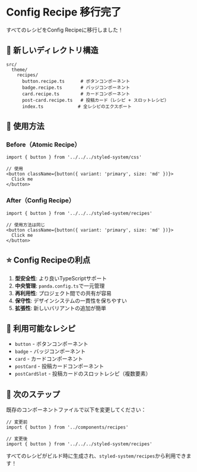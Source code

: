 # Config Recipe 移行完了

すべてのレシピをConfig Recipeに移行しました！

## 📁 新しいディレクトリ構造

```
src/
  theme/
    recipes/
      button.recipe.ts      # ボタンコンポーネント
      badge.recipe.ts       # バッジコンポーネント
      card.recipe.ts        # カードコンポーネント
      post-card.recipe.ts   # 投稿カード（レシピ + スロットレシピ）
      index.ts             # 全レシピのエクスポート
```

## 🔧 使用方法

### Before（Atomic Recipe）
```tsx
import { button } from '../../../styled-system/css'

// 使用
<button className={button({ variant: 'primary', size: 'md' })}>
  Click me
</button>
```

### After（Config Recipe）
```tsx
import { button } from '../../../styled-system/recipes'

// 使用方法は同じ
<button className={button({ variant: 'primary', size: 'md' })}>
  Click me
</button>
```

## ⭐ Config Recipeの利点

1. **型安全性**: より良いTypeScriptサポート
2. **中央管理**: `panda.config.ts`で一元管理
3. **再利用性**: プロジェクト間での共有が容易
4. **保守性**: デザインシステムの一貫性を保ちやすい
5. **拡張性**: 新しいバリアントの追加が簡単

## 🚀 利用可能なレシピ

- `button` - ボタンコンポーネント
- `badge` - バッジコンポーネント  
- `card` - カードコンポーネント
- `postCard` - 投稿カードコンポーネント
- `postCardSlot` - 投稿カードのスロットレシピ（複数要素）

## 📝 次のステップ

既存のコンポーネントファイルで以下を変更してください：

```tsx
// 変更前
import { button } from '../components/recipes'

// 変更後  
import { button } from '../../../styled-system/recipes'
```

すべてのレシピがビルド時に生成され、`styled-system/recipes`から利用できます！
